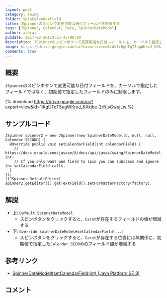 ```yaml
---
layout: post
category: swing
folder: SpinCalendarField
title: JSpinnerのスピンで変更可能な日付フィールドを制限する
tags: [JSpinner, Calendar, Date, SpinnerDateModel]
author: aterai
pubdate: 2017-02-20T14:23:45+09:00
description: JSpinnerのスピンボタンで変更可能な日付フィールドを、カーソルで指定したフィールドではなく、初期値で指定したフィールドのみに制限します。
image: https://drive.google.com/uc?export=view&id=1iKgUTqT5ugWKrxJ_KXkjbe-2rNjsGwujLw
comments: true
---
```

## 概要
`JSpinner`のスピンボタンで変更可能な日付フィールドを、カーソルで指定したフィールドではなく、初期値で指定したフィールドのみに制限します。

{% download https://drive.google.com/uc?export=view&id=1iKgUTqT5ugWKrxJ_KXkjbe-2rNjsGwujLw %}

## サンプルコード
<pre class="prettyprint"><code>JSpinner spinner2 = new JSpinner(new SpinnerDateModel(d, null, null, Calendar.SECOND) {
  @Override public void setCalendarField(int calendarField) {
    // https://docs.oracle.com/javase/8/docs/api/javax/swing/SpinnerDateModel.html#setCalendarField-int-
    // If you only want one field to spin you can subclass and ignore the setCalendarField calls.
  }
});
((JSpinner.DefaultEditor) spinner2.getEditor()).getTextField().setFormatterFactory(factory);
</code></pre>

## 解説
- 上: `Default SpinnerDateModel`
    - スピンボタンをクリックすると、`Caret`が存在するフィールドの値が増減する
- 下: `Override SpinnerDateModel#setCalendarField(...)`
    - スピンボタンをクリックすると、`Caret`が存在する位置には無関係に、初期値で指定した`Calendar.SECOND`のフィールド値が増減する

<!-- dummy comment line for breaking list -->

## 参考リンク
- [SpinnerDateModel#setCalendarField(int) (Java Platform SE 8)](https://docs.oracle.com/javase/jp/8/docs/api/javax/swing/SpinnerDateModel.html#setCalendarField-int-)

<!-- dummy comment line for breaking list -->

## コメント
